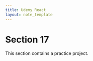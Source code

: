 ```yaml
---
title: Udemy React
layout: note_template
---
```


# Section 17

This section contains a practice project.
